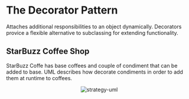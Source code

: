 # The Decorator Pattern

Attaches additional responsibilities to an object dynamically. Decorators provice a flexible alternative to subclassing for extending functionality.

## StarBuzz Coffee Shop
StarBuzz Coffe has base coffees and couple of condiment that can be added to base. UML describes how decorate condiments in order to add them at runtime to coffees. 
<div align="center">
<img src="https://user-images.githubusercontent.com/56651041/211087836-11a2adb9-2db0-4f9a-9cf3-c0dca52af898.png" alt="strategy-uml">
</div>
